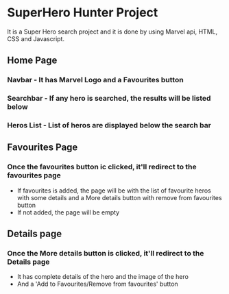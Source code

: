 
# SuperHero Hunter Project

It is a Super Hero search project and it is done by using Marvel api, HTML, CSS and Javascript. 


## Home Page
### Navbar - It has Marvel Logo and a Favourites button
### Searchbar - If any hero is searched, the results will be listed below
### Heros List - List of heros are displayed below the search bar

## Favourites Page
###  Once the favourites button ic clicked, it'll redirect to the favourites page
- If favourites is added, the page will be with the list of favourite heros with some details and a More details button with remove from favourites button
- If not added, the page will be empty

## Details page
### Once the More details button is clicked, it'll redirect to the Details page

- It has complete details of the hero and the image of the hero
- And a 'Add to Favourites/Remove from favourites' button 
